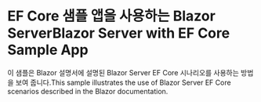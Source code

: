 # <a name="blazor-server-with-ef-core-sample-app"></a><span data-ttu-id="7018d-101">EF Core 샘플 앱을 사용하는 Blazor Server</span><span class="sxs-lookup"><span data-stu-id="7018d-101">Blazor Server with EF Core Sample App</span></span>

<span data-ttu-id="7018d-102">이 샘플은 Blazor 설명서에 설명된 Blazor Server EF Core 시나리오를 사용하는 방법을 보여 줍니다.</span><span class="sxs-lookup"><span data-stu-id="7018d-102">This sample illustrates the use of Blazor Server EF Core scenarios described in the Blazor documentation.</span></span>

